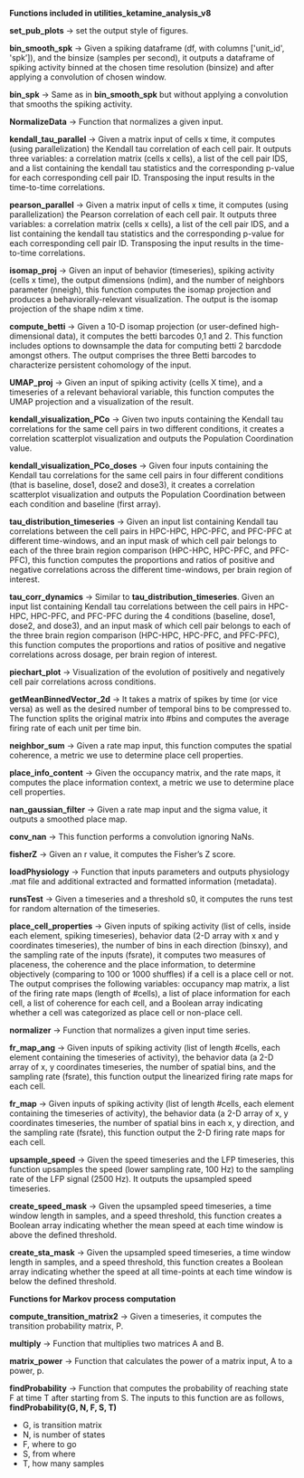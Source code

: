 **Functions included in utilities_ketamine_analysis_v8**

**set_pub_plots** -\> set the output style of figures.

**bin_smooth_spk** -\> Given a spiking dataframe (df, with columns ['unit_id', 'spk’]), and the binsize (samples per second), it outputs a dataframe of spiking activity binned at the chosen time resolution (binsize) and after applying a convolution of chosen window.

**bin_spk** -\> Same as in **bin_smooth_spk**  but without applying a convolution that smooths the spiking activity.

**NormalizeData** -\> Function that normalizes a given input.

**kendall_tau_parallel** -\> Given a matrix input of cells x time, it computes (using parallelization) the Kendall tau correlation of each cell pair. It outputs three variables: a correlation matrix (cells x cells), a list of the cell pair IDS, and a list containing the kendall tau statistics and the corresponding p-value for each corresponding cell pair ID. Transposing the input results in the time-to-time correlations.

**pearson_parallel** -\> Given a matrix input of cells x time, it computes (using parallelization) the Pearson correlation of each cell pair. It outputs three variables: a correlation matrix (cells x cells), a list of the cell pair IDS, and a list containing the kendall tau statistics and the corresponding p-value for each corresponding cell pair ID. Transposing the input results in the time-to-time correlations.

**isomap_proj** -\> Given an input of behavior (timeseries), spiking activity (cells x time), the output dimensions (ndim), and the number of neighbors parameter (nneigh), this function computes the isomap projection and produces a behaviorally-relevant visualization. The output is the isomap projection of the shape ndim x time.

**compute_betti** -\> Given a 10-D isomap projection (or user-defined high-dimensional data), it computes the betti barcodes 0,1 and 2. This function includes options to downsample the data for computing betti 2 barcdode amongst others. The output comprises the three Betti barcodes to characterize persistent cohomology of the input.

**UMAP_proj** -\> Given an input of spiking activity (cells X time), and a timeseries of a relevant behavioral variable, this function computes the UMAP projection and a visualization of the result.

**kendall_visualization_PCo** -\> Given two inputs containing the Kendall tau correlations for the same cell pairs in two different conditions, it creates a correlation scatterplot visualization and outputs the Population Coordination value.

**kendall_visualization_PCo_doses** -\> Given four inputs containing the Kendall tau correlations for the same cell pairs in four different conditions (that is baseline, dose1, dose2 and dose3), it creates a correlation scatterplot visualization and outputs the Population Coordination between each condition and baseline (first array).

**tau_distribution_timeseries** -\> Given an input list containing Kendall tau correlations between the cell pairs in HPC-HPC, HPC-PFC, and PFC-PFC at different time-windows, and an input mask of which cell pair belongs to each of the three brain region comparison (HPC-HPC, HPC-PFC, and PFC-PFC), this function computes the proportions and ratios of positive and negative correlations across the different time-windows, per brain region of interest.

**tau_corr_dynamics** -\> Similar to **tau_distribution_timeseries**. Given an input list containing Kendall tau correlations between the cell pairs in HPC-HPC, HPC-PFC, and PFC-PFC during the 4 conditions (baseline, dose1, dose2, and dose3), and an input mask of which cell pair belongs to each of the three brain region comparison (HPC-HPC, HPC-PFC, and PFC-PFC), this function computes the proportions and ratios of positive and negative correlations across dosage, per brain region of interest.

**piechart_plot** -\> Visualization of the evolution of positively and negatively cell pair correlations across conditions.

**getMeanBinnedVector_2d** -\> It takes a matrix of spikes by time (or vice versa) as well as the desired number of temporal bins to be compressed to. The function splits the original matrix into \#bins and computes the average firing rate of each unit per time bin.

**neighbor_sum** -\> Given a rate map input, this function computes the spatial coherence, a metric we use to determine place cell properties.

**place_info_content** -\> Given the occupancy matrix, and the rate maps, it computes the place information context, a metric we use to determine place cell properties.

**nan_gaussian_filter** -\> Given a rate map input and the sigma value, it outputs a smoothed place map.

**conv_nan** -\> This function performs a convolution ignoring NaNs.

**fisherZ** -\> Given an r value, it computes the Fisher’s Z score.

**loadPhysiology** -\> Function that inputs parameters and outputs physiology .mat file and additional extracted and formatted information (metadata).

**runsTest** -\> Given a timeseries and a threshold s0, it computes the runs test for random alternation of the timeseries.

**place_cell_properties** -\> Given inputs of spiking activity (list of cells, inside each element, spiking timeseries), behavior data (2-D array with x and y coordinates timeseries), the number of bins in each direction (binsxy), and the sampling rate of the inputs (fsrate), it computes two measures of placeness, the coherence and the place information, to determine objectively (comparing to 100 or 1000 shuffles) if a cell is a place cell or not. The output comprises the following variables: occupancy map matrix, a list of the firing rate maps (length of \#cells), a list of place information for each cell, a list of coherence for each cell, and a Boolean array indicating whether a cell was categorized as place cell or non-place cell.

**normalizer** -\> Function that normalizes a given input time series.

**fr_map_ang** -\> Given inputs of spiking activity (list of length \#cells, each element containing the timeseries of activity), the behavior data (a 2-D array of x, y coordinates timeseries, the number of spatial bins, and the sampling rate (fsrate), this function output the linearized firing rate maps for each cell.

**fr_map** -\> Given inputs of spiking activity (list of length \#cells, each element containing the timeseries of activity), the behavior data (a 2-D array of x, y coordinates timeseries, the number of spatial bins in each x, y direction, and the sampling rate (fsrate), this function output the 2-D firing rate maps for each cell.


**upsample_speed** -\> Given the speed timeseries and the LFP timeseries, this function upsamples the speed (lower sampling rate, 100 Hz) to the sampling rate of the LFP signal (2500 Hz). It outputs the upsampled speed timeseries.

**create_speed_mask** -\> Given the upsampled speed timeseries, a time window length in samples, and a speed threshold, this function creates a Boolean array indicating whether the mean speed at each time window is above the defined threshold.

**create_sta_mask** -\> Given the upsampled speed timeseries, a time window length in samples, and a speed threshold, this function creates a Boolean array indicating whether the speed at all time-points at each time window is below the defined threshold.


**Functions for Markov process computation**

**compute_transition_matrix2** -\> Given a timeseries, it computes the transition probability matrix, P.

**multiply** -\> Function that multiplies two matrices A and B.

**matrix_power** -\> Function that calculates the power of a matrix input, A to a power, p.

**findProbability** -\> Function that computes the probability of reaching state F at time T after starting from S. The inputs to this function are as follows, **findProbability(G, N, F, S, T)**
- G, is transition matrix
- N, is number of states
- F, where to go
- S, from where
- T, how many samples
